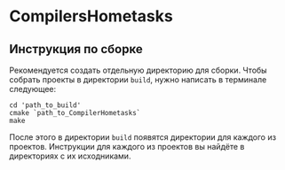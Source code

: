 # CompilersHometasks

## Инструкция по сборке

Рекомендуется создать отдельную директорию для сборки.
Чтобы собрать проекты в директории `build`, 
нужно написать в терминале следующее:
    
    cd 'path_to_build'
    cmake `path_to_CompilerHometasks`
    make
    
После этого в директории `build` появятся директории для
каждого из проектов. Инструкции для каждого из
проектов вы найдёте в директориях с их исходниками. 